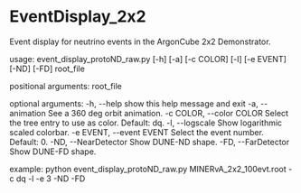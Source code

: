 # EventDisplay_2x2
Event display for neutrino events in the ArgonCube 2x2 Demonstrator.

usage: event_display_protoND_raw.py [-h] [-a] [-c COLOR] [-l] [-e EVENT] [-ND]
                                    [-FD]
                                    root_file

positional arguments:
  root_file

optional arguments:
  -h, --help            show this help message and exit
  -a, --animation       See a 360 deg orbit animation.
  -c COLOR, --color COLOR
                        Select the tree entry to use as color. Default: dq.
  -l, --logscale        Show logarithmic scaled colorbar.
  -e EVENT, --event EVENT
                        Select the event number. Default: 0.
  -ND, --NearDetector   Show DUNE-ND shape.
  -FD, --FarDetector    Show DUNE-FD shape.

example: python event_display_protoND_raw.py MINERvA_2x2_100evt.root -c dq -l -e 3 -ND -FD
